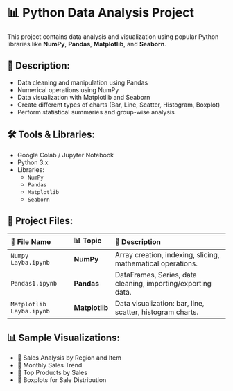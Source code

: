 # 📊 Python Data Analysis Project

This project contains data analysis and visualization using popular Python libraries like **NumPy**, **Pandas**, **Matplotlib**, and **Seaborn**.

## 📌 Description:

- Data cleaning and manipulation using Pandas
- Numerical operations using NumPy
- Data visualization with Matplotlib and Seaborn
- Create different types of charts (Bar, Line, Scatter, Histogram, Boxplot)
- Perform statistical summaries and group-wise analysis

## 🛠️ Tools & Libraries:

- Google Colab / Jupyter Notebook
- Python 3.x
- Libraries:
  - `NumPy`
  - `Pandas`
  - `Matplotlib`
  - `Seaborn`

## 📁 Project Files:

| 📂 File Name              | 📊 Topic       | 📝 Description                                                   |
|:-------------------------|:--------------|:-----------------------------------------------------------------|
| `Numpy Layba.ipynb`        | **NumPy**      | Array creation, indexing, slicing, mathematical operations.     |
| `Pandas1.ipynb`            | **Pandas**     | DataFrames, Series, data cleaning, importing/exporting data.     |
| `Matplotlib Layba.ipynb`   | **Matplotlib** | Data visualization: bar, line, scatter, histogram charts.        |

## 📊 Sample Visualizations:

- 📌 Sales Analysis by Region and Item
- 📌 Monthly Sales Trend
- 📌 Top Products by Sales
- 📌 Boxplots for Sale Distribution


